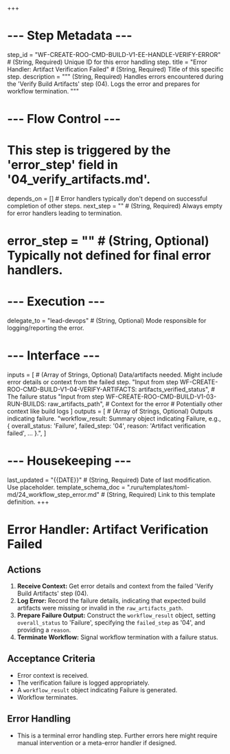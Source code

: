 +++
# --- Step Metadata ---
step_id = "WF-CREATE-ROO-CMD-BUILD-V1-EE-HANDLE-VERIFY-ERROR" # (String, Required) Unique ID for this error handling step.
title = "Error Handler: Artifact Verification Failed" # (String, Required) Title of this specific step.
description = """
(String, Required) Handles errors encountered during the 'Verify Build Artifacts' step (04).
Logs the error and prepares for workflow termination.
"""

# --- Flow Control ---
# This step is triggered by the 'error_step' field in '04_verify_artifacts.md'.
depends_on = [] # Error handlers typically don't depend on successful completion of other steps.
next_step = "" # (String, Required) Always empty for error handlers leading to termination.
# error_step = "" # (String, Optional) Typically not defined for final error handlers.

# --- Execution ---
delegate_to = "lead-devops" # (String, Optional) Mode responsible for logging/reporting the error.

# --- Interface ---
inputs = [ # (Array of Strings, Optional) Data/artifacts needed. Might include error details or context from the failed step.
    "Input from step WF-CREATE-ROO-CMD-BUILD-V1-04-VERIFY-ARTIFACTS: artifacts_verified_status", # The failure status
    "Input from step WF-CREATE-ROO-CMD-BUILD-V1-03-RUN-BUILDS: raw_artifacts_path", # Context for the error
    # Potentially other context like build logs
]
outputs = [ # (Array of Strings, Optional) Outputs indicating failure.
    "workflow_result: Summary object indicating Failure, e.g., { overall_status: 'Failure', failed_step: '04', reason: 'Artifact verification failed', ... }.",
]

# --- Housekeeping ---
last_updated = "{{DATE}}" # (String, Required) Date of last modification. Use placeholder.
template_schema_doc = ".ruru/templates/toml-md/24_workflow_step_error.md" # (String, Required) Link to this template definition.
+++

# Error Handler: Artifact Verification Failed

## Actions

1.  **Receive Context:** Get error details and context from the failed 'Verify Build Artifacts' step (04).
2.  **Log Error:** Record the failure details, indicating that expected build artifacts were missing or invalid in the `raw_artifacts_path`.
3.  **Prepare Failure Output:** Construct the `workflow_result` object, setting `overall_status` to 'Failure', specifying the `failed_step` as '04', and providing a `reason`.
4.  **Terminate Workflow:** Signal workflow termination with a failure status.

## Acceptance Criteria

*   Error context is received.
*   The verification failure is logged appropriately.
*   A `workflow_result` object indicating Failure is generated.
*   Workflow terminates.

## Error Handling

*   This is a terminal error handling step. Further errors here might require manual intervention or a meta-error handler if designed.
